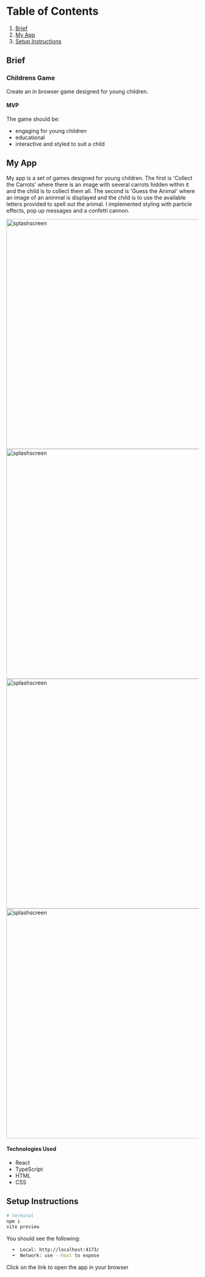 # Table of Contents
1. [Brief](#brief)
2. [My App](#my_app)
3. [Setup Instructions](#setup-instructions)

## Brief

### Childrens Game

Create an in browser game designed for young children.

#### MVP

The game should be:
* engaging for young children
* educational
* interactive and styled to suit a child


## My App

My app is a set of games designed for young children.  The first is 'Collect the Carrots' where there is an image with several carrots hidden within it and the child is to collect them all.  The second is 'Guess the Animal' where an image of an aninmal is displayed and the child is to use the available letters provided to spell out the animal.  I implemented styling with particle effects, pop up messages and a confetti cannon.

<img width="600" height="auto" alt="splashscreen" src="https://github.com/LaurenLingham/kid_games/blob/main/screenshots/splash_screen.png?raw=true">

<img width="600" height="auto" alt="splashscreen" src="https://github.com/LaurenLingham/kid_games/blob/main/screenshots/collect_the_carrots.png?raw=true">

<img width="600" height="auto" alt="splashscreen" src="https://github.com/LaurenLingham/kid_games/blob/main/screenshots/guess_the_animal.png?raw=true">

<img width="600" height="auto" alt="splashscreen" src="https://github.com/LaurenLingham/kid_games/blob/main/screenshots/guess_the_animal_win.png?raw=true">

#### Technologies Used

* React
* TypeScript
* HTML
* CSS


## Setup Instructions

```bash
# terminal
npm i
vite preview
```
You should see the following:

```bash
  ➜  Local: http://localhost:4173/
  ➜  Network: use --host to expose
```

Click on the link to open the app in your browser
